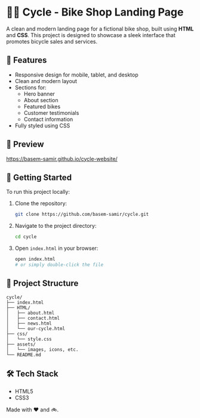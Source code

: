 # 🚴‍♂️ Cycle - Bike Shop Landing Page

A clean and modern landing page for a fictional bike shop, built using **HTML** and **CSS**. This project is designed to showcase a sleek interface that promotes bicycle sales and services.

## 🌟 Features

- Responsive design for mobile, tablet, and desktop
- Clean and modern layout
- Sections for:
  - Hero banner
  - About section
  - Featured bikes
  - Customer testimonials
  - Contact information
- Fully styled using CSS

## 📸 Preview

https://basem-samir.github.io/cycle-website/

## 🚀 Getting Started

To run this project locally:

1. Clone the repository:
   ```bash
   git clone https://github.com/basem-samir/cycle.git
   ```
2. Navigate to the project directory:
   ```bash
   cd cycle
   ```
3. Open `index.html` in your browser:
   ```bash
   open index.html
   # or simply double-click the file
   ```

## 📁 Project Structure

```
cycle/
├── index.html
├── HTML/
│   ├── about.html
│   ├── contact.html
│   ├── news.html
│   └── our-cycle.html
├── css/
│   └── style.css
├── assets/
│   └── images, icons, etc.
└── README.md

```

## 🛠️ Tech Stack

- HTML5
- CSS3

Made with ❤️ and 🚲.
